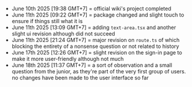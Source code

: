 - June 10th 2025 [19:38 GMT+7] = official wiki's project completed
- June 11th 2025 [09:22 GMT+7] = package changed and slight touch to ensure if things still what it is
- June 11th 2025 [13:09 GMT+7] = adding `text-area.tsx` and another slight ui revision although did not succeed
- June 11th 2025 [21:24 GMT+7] = major revision on `route.ts` of which blocking the entirety of a nonsense question or not related to history
- June 17th 2025 [12:26 GMT+7] = slight revision on the sign-in page to make it more user-friendly although not much
- June 18th 2025 [11:37 GMT+7] = a sort of observation and a small question from the junior, as they're part of the very first group of users. no changes have been made to the user interface so far